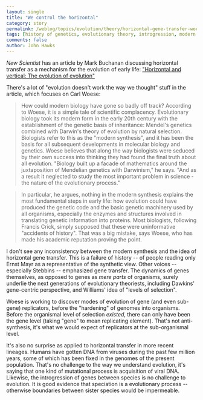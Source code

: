 ```yaml
---
layout: single 
title: "We control the horizontal" 
category: story
permalink: /weblog/topics/evolution/theory/horizontal-gene-transfer-woese-2010.html
tags: [history of genetics, evolutionary theory, introgression, modern synthesis, history of biology] 
comments: false 
author: John Hawks 
---
```


<i>New Scientist</i> has an article by Mark Buchanan discussing horizontal transfer as a mechanism for the evolution of early life: <a href="http://www.newscientist.com/article/mg20527441.500-horizontal-and-vertical-the-evolution-of-evolution.html?full=true&print=true">"Horizontal and vertical: The evolution of evolution"</a>

There's a lot of "evolution doesn't work the way we thought" stuff in the article, which focuses on Carl Woese: 

<blockquote>How could modern biology have gone so badly off track? According to Woese, it is a simple tale of scientific complacency. Evolutionary biology took its modern form in the early 20th century with the establishment of the genetic basis of inheritance: Mendel's genetics combined with Darwin's theory of evolution by natural selection. Biologists refer to this as the "modern synthesis", and it has been the basis for all subsequent developments in molecular biology and genetics. Woese believes that along the way biologists were seduced by their own success into thinking they had found the final truth about all evolution. "Biology built up a facade of mathematics around the juxtaposition of Mendelian genetics with Darwinism," he says. "And as a result it neglected to study the most important problem in science - the nature of the evolutionary process."</blockquote>

<blockquote>In particular, he argues, nothing in the modern synthesis explains the most fundamental steps in early life: how evolution could have produced the genetic code and the basic genetic machinery used by all organisms, especially the enzymes and structures involved in translating genetic information into proteins. Most biologists, following Francis Crick, simply supposed that these were uninformative "accidents of history". That was a big mistake, says Woese, who has made his academic reputation proving the point.</blockquote>

I don't see any inconsistency between the modern synthesis and the idea of horizontal gene transfer. This is a failure of history -- of people reading only Ernst Mayr as a representative of the synthetic view. Other voices -- especially Stebbins -- emphasized gene transfer. The dynamics of genes themselves, as opposed to genes as <i>mere parts</i> of organisms, surely underlie the next generations of evolutionary theoriests, including Dawkins' gene-centric perspective, and Williams' idea of "levels of selection". 

Woese is working to discover modes of evolution of gene (and even sub-gene) replicators, before the "hardening" of genomes into organisms. Before the organismal level of selection <i>existed</i>, there can only have been the gene level (taking "gene" to mean replicating element). That's not anti-synthesis, it's what we would expect of replicators at the sub-organismal level. 

It's also no surprise as applied to horizontal transfer in more recent lineages. Humans have gotten DNA from viruses during the past few million years, some of which has been fixed in the genomes of the present population. That's no challenge to the way we understand evolution, it's saying that one kind of mutational process is acquisition of viral DNA. Likewise, the introgression of genes between species is no challenge to evolution. It is good evidence that speciation is a evolutionary process -- otherwise boundaries between sister species would be impermeable. 

